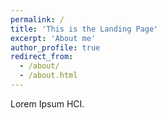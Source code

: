 ```yaml
---
permalink: /
title: 'This is the Landing Page'
excerpt: 'About me'
author_profile: true
redirect_from:
  - /about/
  - /about.html
---
```


<!-- ---
permalink: /
title: 'Scio non scio.'
excerpt: 'About me'
author_profile: true
redirect_from:
  - /
--- -->

Lorem Ipsum HCI.
